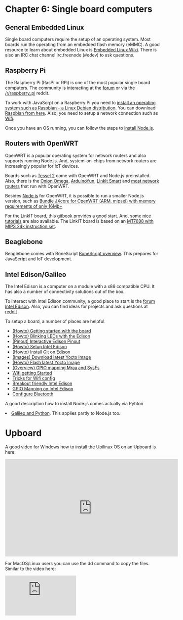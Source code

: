 # Chapter 6: Single board computers</h1> 


## General Embedded Linux 

Single board computers require the setup of an operating system. Most boards run the operating from an embedded flash memory (eMMC). A good resource to learn about embedded Linux is [Embedded Linux Wiki](http://elinux.org/Main_Page). There is also an IRC chat channel irc.freenode (#edev) to ask questions.

## Raspberry Pi

The Raspberry Pi (RasPi or RPi) is one of the most popular single board computers. The community is interacting at the [forum](https://www.raspberrypi.org/forums/) or via the [/r/raspberry_pi](https://www.reddit.com/r/raspberry_pi/) reddit.

To work with JavaScrpt on a Raspberry Pi you need to <a href="https://nodejs.org/en/download/package-manager/#debian-and-ubuntu-based-linux-distributions">install an operating system such as Raspbian - a Linux Debian distribution</a>. You can download [Raspbian from here](https://www.raspberrypi.org/downloads/raspbian/). Also, you need to setup a network connection such as [Wifi](https://www.raspberrypi.org/documentation/configuration/wireless/wireless-cli.md).

Once you have an OS running, you can follow the steps to <a href="https://learn.adafruit.com/node-embedded-development/installing-node-dot-js">install Node.js</a>.



## Routers with OpenWRT 

OpenWRT is a popular operating system for network routers and also supports running Node.js. And, system-on-chips from network routers are increasingly popular for IoT devices.

Boards such as [Tessel 2](http://tessel.io/) come with OpenWRT and Node.js preinstalled. Also, there is the [Onion Omega](https://onion.io/), [ArduinoYun](https://www.arduino.cc/en/Main/ArduinoBoardYun), [LinkIt Smart](https://www.seeedstudio.com/LinkIt-Smart-7688-p-2573.html) and [most network routers](https://wiki.openwrt.org/doc/howto/generic.flashing) that run with OpenWRT.

Besides [Node.js](https://wiki.openwrt.org/doc/howto/nodejs) for OpenWRT, it is possible to run a smaller Node.js version, such as <a href="https://github.com/jxcore/jxcore/blob/master/doc/OpenWrt_Compile.md">Bundle JXcore for OpenWRT (ARM, mipsel) with memory requirements of only 16Mb+</a>

For the LinkIT board, this [gitbook](https://www.gitbook.com/book/iamblue/linkit-smart-nodejs/details/en) provides a good start. And, some [nice tutorials](https://github.com/lwmqn/documents/tree/master/tutorial) are also available. The LinkIT board is based on an [MT7688 with MIPS 24k instruction set](https://iamblue.gitbooks.io/linkit-smart-nodejs/content/en/intro/spec.html).


## Beaglebone 

Beaglebone comes with BoneScript <a href="http://elinux.org/Beagleboard:BoneScript">BoneScript overview</a>. This prepares for JavaScript and IoT development.

## Intel Edison/Galileo

The Intel Edison is a computer on a module with a x86 compatible CPU. It has also a number of connectivity solutions out of the box.

To interact with Intel Edison community, a good place to start is the [forum Intel Edison](https://communities.intel.com/community/tech/edison). Also, you can find ideas for projects and ask questions at [reddit](https://www.reddit.com/r/IntelEdison/)

To setup a board, a number of places are helpful:

<ul> 
  <li><a href="http://fab-lab.eu/edison/">(Howto) Getting started with the board</a></li> 
          <li><a href="http://blog.farsinotare.com/2015/12/26/blinking-leds-with-edison/">(Howto) Blinking LEDs with the Edison</a></li> 
          <li><a href="http://www.microcasts.tv/edison/">(Pinout) Interactive Edison Pinout</a></li> 
          <li><a href="http://rwx.io/blog/2015/02/18/seting-up-an-edison/">(Howto) Setup Intel Edison</a></li> 
          <li><a href="https://github.com/w4ilun/edison-guides/wiki/Installing-Git-on-Intel-Edison">(Howto) Install Git on Edison</a></li> 
          <li><a href="https://downloadcenter.intel.com/download/25028">(Images) Download latest Yocto Image</a></li> 
          <li><a href="http://www.intel.com/support/edison/sb/CS-035262.htm">(Howto) Flash latest Yocto Image</a></li> 
          <li><a href="http://www.i-programmer.info/programming/hardware/8744-exploring-edison-mraa-gpio.html">(Overview) GPIO mapping Mraa and SysFs</a></li> 
                   <li><a href="http://rexstjohn.com/getting-wi-fi-with-intel-edison/">Wifi getting Started</a></li> 
   <li><a href="http://rwx.io/blog/2015/08/16/edison-wifi-config/">Tricks for Wifi config</a></li> 
            <li><a href="http://hackaday.com/2015/04/01/a-stack-of-boards-for-an-edison-breadboard-adapter/">Breakout friendly Intel Edison</a></li> 
             <li><a href="http://www.emutexlabs.com/project/215-intel-edison-gpio-pin-multiplexing-guide">GPIO Mapping on Intel Edison</a></li> 
               <li><a href="http://rexstjohn.com/configure-intel-edison-for-bluetooth-le-smart-development/">Configure Bluetooth</a></li> 
</ul> 

A good description how to install Node.js comes actually via Pyhton <li><a href="http://senzations.net/wp-content/uploads/2014/66/Senzations14-Gallileo-Advanced-Python.pdf">Galileo and Python</a>. This applies partly to Node.js too.



# Upboard

A good video for Windows how to install the Ubilinux OS on an Upboard is here:

<iframe width="560" height="315" src="https://www.youtube.com/embed/Tc_G6ylXSxg" frameborder="0" allowfullscreen></iframe>


For MacOS/Linux users you can use the dd command to copy the files. Similar to the video here:

<iframe width="230" height="129" src="https://www.youtube.com/embed/xhZjpYQImck?t=1m50s" frameborder="0" allowfullscreen></iframe>
